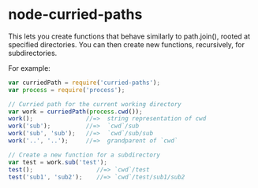 # node-curried-paths

This lets you create functions that behave similarly to path.join(), rooted at 
specified directories. You can then create new functions, recursively, for 
subdirectories.

For example:

```javascript
var curriedPath = require('curried-paths');
var process = require('process');

// Curried path for the current working directory
var work = curriedPath(process.cwd());
work();               //=>  string representation of cwd
work('sub');          //=>  `cwd`/sub
work('sub', 'sub');   //=>  `cwd`/sub/sub
work('..', '..');     //=>  grandparent of `cwd`

// Create a new function for a subdirectory
var test = work.sub('test');
test();                  //=> `cwd`/test
test('sub1', 'sub2');    //=> `cwd`/test/sub1/sub2
```
